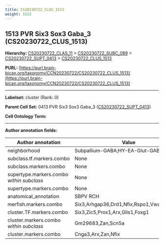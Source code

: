 ```yaml
---
title: CS20230722_CLUS_1513
weight: 1513
---
```

## 1513 PVR Six3 Sox3 Gaba_3 (CS20230722_CLUS_1513)
<b>Hierarchy: </b>
[CS20230722_CLAS_11](../CS20230722_CLAS_11) >
[CS20230722_SUBC_089](../CS20230722_SUBC_089) >
[CS20230722_SUPT_0413](../CS20230722_SUPT_0413) >
[CS20230722_CLUS_1513](../CS20230722_CLUS_1513)

**PURL:** [https://purl.brain-bican.org/taxonomy/CCN20230722/CS20230722_CLUS_1513](https://purl.brain-bican.org/taxonomy/CCN20230722/CS20230722_CLUS_1513)

---


**Labelset:** cluster (Rank: 0)

**Parent Cell Set:** 0413 PVR Six3 Sox3 Gaba_3 ([CS20230722_SUPT_0413](../CS20230722_SUPT_0413))



**Cell Ontology Term:** 

[MARKER GENES.]: #


---

[TRANSFERRED ANNOTATIONS.]: #


[AUTHOR ANNOTATION FIELDS.]: #


**Author annotation fields:**

| Author annotation | Value |
|-------------------|-------|
|neighborhood|Subpallium-GABA;HY-EA-Glut-GABA|
|subclass.tf.markers.combo|None|
|subclass.markers.combo|None|
|supertype.markers.combo _within subclass_|None|
|supertype.markers.combo|None|
|anatomical_annotation|SBPV RCH|
|merfish.markers.combo|Six3,Arhgap36,Drd1,Nfix,Rspo1,Vwa5b1,Dgkk|
|cluster.TF.markers.combo|Six3,Zic5,Prox1,Arx,Glis1,Foxg1|
|cluster.markers.combo _within subclass_|Gm29683,Zan,Scn5a|
|cluster.markers.combo|Cnga3,Arx,Zan,Nfix|
